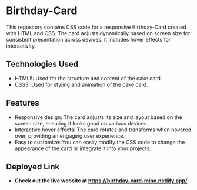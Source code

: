# Birthday-Card

This repository contains CSS code for a responsive Birthday-Card created with HTML and CSS. The card adjusts dynamically based on screen size for consistent presentation across devices. It includes hover effects for interactivity.

## Technologies Used

- HTML5: Used for the structure and content of the cake card.
- CSS3: Used for styling and animation of the cake card.

## Features

- Responsive design: The card adjusts its size and layout based on the screen size, ensuring it looks good on various devices.
- Interactive hover effects: The card rotates and transforms when hovered over, providing an engaging user experience.
- Easy to customize: You can easily modify the CSS code to change the appearance of the card or integrate it into your projects.



## Deployed Link
- **Check out the live website at https://birthday-card-mine.netlify.app/**
